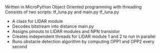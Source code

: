Written in MicroPython 
Object Oriented programming with threading 
Consists of two scripts: tf_luna.py and main.py
tf_luna.py
  - A class for LIDAR module 
  - Decodes bitstream into distance
main.py
  - Assigns pinouts to LIDAR modules and NPN transistor
  - Creates independent threads for LIDAR module 1 and 2 to run in parallel
  - Runs obstacle detection algorithm by computing OPP1 and OPP2 every second

